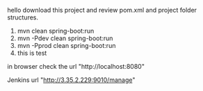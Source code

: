 hello
download this project and review pom.xml and project folder structures.

1. mvn clean spring-boot:run
2. mvn -Pdev clean spring-boot:run
3. mvn -Pprod clean spring-boot:run
4. this is test

in browser check the url "http://localhost:8080"


Jenkins url "http://3.35.2.229:9010/manage"
